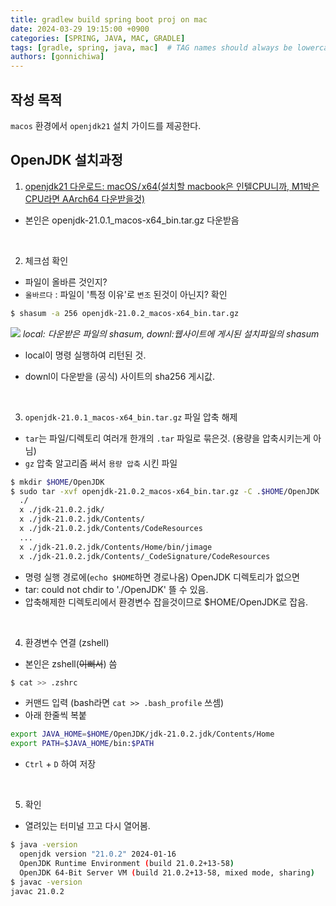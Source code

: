 ```yaml
---
title: gradlew build spring boot proj on mac
date: 2024-03-29 19:15:00 +0900
categories: [SPRING, JAVA, MAC, GRADLE]
tags: [gradle, spring, java, mac]  # TAG names should always be lowercase
authors: [gonnichiwa]
---
```


## 작성 목적
`macos` 환경에서 `openjdk21` 설치 가이드를 제공한다.

## OpenJDK 설치과정
  1. [openjdk21 다운로드: macOS / x64(설치할 macbook은 인텔CPU니까, M1박은 CPU라면 AArch64 다운받을것)](https://jdk.java.net/21/)
  - 본인은 openjdk-21.0.1_macos-x64_bin.tar.gz 다운받음

  <br/>
    
  2. 체크섬 확인
  - 파일이 올바른 것인지?
  - `올바르다` : 파일이 '특정 이유'로 `변조` 된것이 아닌지? 확인
  ```bash
  $ shasum -a 256 openjdk-21.0.2_macos-x64_bin.tar.gz
  ```
  ![](https://blog.kakaocdn.net/dn/bk9sZ8/btsGeaOzB1z/iwvSfukhW3YkmhgBnL0iD0/img.png)
 _local: 다운받은 파일의 shasum, downl:웹사이트에 게시된 설치파일의 shasum_

  - local이 명령 실행하여 리턴된 것.
  - downl이 다운받을 (공식) 사이트의 sha256 게시값.
    
    <br/>
    
  3. `openjdk-21.0.1_macos-x64_bin.tar.gz` 파일 압축 해제
  - `tar`는 파일/디렉토리 여러개 한개의 `.tar` 파일로 묶은것. (용량을 압축시키는게 아님)
  - `gz` 압축 알고리즘 써서 `용량 압축` 시킨 파일
  ```bash
  $ mkdir $HOME/OpenJDK
  $ sudo tar -xvf openjdk-21.0.2_macos-x64_bin.tar.gz -C .$HOME/OpenJDK
    ./
    x ./jdk-21.0.2.jdk/
    x ./jdk-21.0.2.jdk/Contents/
    x ./jdk-21.0.2.jdk/Contents/CodeResources
    ...
    x ./jdk-21.0.2.jdk/Contents/Home/bin/jimage
    x ./jdk-21.0.2.jdk/Contents/_CodeSignature/CodeResources
  ```
  - 명령 실행 경로에(`echo $HOME`하면 경로나옴) OpenJDK 디렉토리가 없으면
  - tar: could not chdir to './OpenJDK' 뜰 수 있음.
  - 압축해제한 디렉토리에서 환경변수 잡을것이므로 $HOME/OpenJDK로 잡음.
  
  <br/>
  
  4. 환경변수 연결 (zshell)
  - 본인은 zshell(~~이뻐서~~) 씀
  ```bash
  $ cat >> .zshrc
  ```
  - 커맨드 입력 (bash라면 `cat >> .bash_profile` 쓰셈)
  - 아래 한줄씩 복붙
  ```bash
  export JAVA_HOME=$HOME/OpenJDK/jdk-21.0.2.jdk/Contents/Home
  export PATH=$JAVA_HOME/bin:$PATH
  ```
  - `Ctrl` + `D` 하여 저장

  <br/>

  5. 확인
  - 열려있는 터미널 끄고 다시 열어봄.  
  ```bash
  $ java -version
    openjdk version "21.0.2" 2024-01-16
    OpenJDK Runtime Environment (build 21.0.2+13-58)
    OpenJDK 64-Bit Server VM (build 21.0.2+13-58, mixed mode, sharing)
  $ javac -version
  javac 21.0.2
  ```

